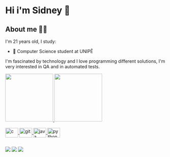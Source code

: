 # Hi i'm Sidney 👋

## About me 👨‍💻
 I'm 21 years old, I study:
 
- 🌱 Computer Science student at UNIPÊ
 
 I'm fascinated by technology and I love programming different solutions, I'm very interested in QA and in automated tests.

<div>
  <a href="https://github.com/SidneyRoberto9">
  <img height="150em" src="https://github-readme-stats.vercel.app/api?username=SidneyRoberto9&show_icons=true&theme=monokai&include_all_commits=true&count_private=true"/>
  <img height="150em" src="https://github-readme-stats.vercel.app/api/top-langs/?username=SidneyRoberto9&layout=compact&langs_count=7&theme=monokai "/>
</div>
  
 <div style="display: inline_block"><br>
  <img align="center" alt="c" height="30" width="40" src="https://cdn.jsdelivr.net/gh/devicons/devicon/icons/c/c-original.svg">
  <img align="center" alt="git" height="30" width="40" src="https://cdn.jsdelivr.net/gh/devicons/devicon/icons/git/git-original.svg">
  <img align="center" alt="java" height="30" width="40" src="https://cdn.jsdelivr.net/gh/devicons/devicon/icons/java/java-original.svg">
  <img align="center" alt="python" height="30" width="40" src="https://cdn.jsdelivr.net/gh/devicons/devicon/icons/python/python-original.svg">
</div>
  
  ## 
  
<div> 
  <a href="https://www.instagram.com/sadney.sobrius/" target="_blank"><img src="https://img.shields.io/badge/Instagram-E4405F?style=for-the-badge&logo=instagram&logoColor=white" target="_blank"></a>
  <a href="https://www.linkedin.com/in/sidney-roberto-147076145/" target="_blank"><img src="https://img.shields.io/badge/LinkedIn-0077B5?style=for-the-badge&logo=linkedin&logoColor=white" target="_blank"></a>
  <a href="mailto:sidneyrpsilva@gmail.com" target="_blank"><img src="https://img.shields.io/badge/Gmail-D14836?style=for-the-badge&logo=gmail&logoColor=white" target="_blank"></a>
</div>
